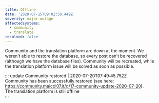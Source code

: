 ```yaml
---
title: Offline  
date: '2020-07-15T09:02:50.449Z'  
severity: major-outage
affectedsystems:
  - community
  - translate
resolved: false
---
```

Community and the translation platform are down at the moment. We
weren't able to restore the database, so every post can't be recovered
(although we have the database files). Community will be recreated,
while the translation platform issue will be solved as soon as possible.

::: update Community restored | 2020-07-20T07:49:45.752Z  
Community has been successfully restored (see here:
https://community.maicol07.it/d/17-community-update-2020-07-20).  
The translation platform is still offline  
:::

<!--- language code: en -->
